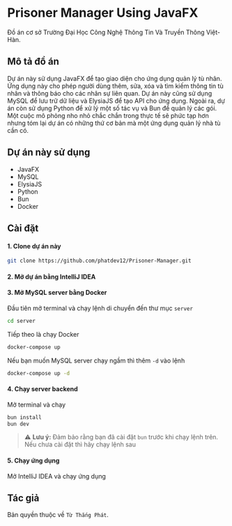 # Prisoner Manager Using JavaFX

Đồ án cơ sở Trường Đại Học Công Nghệ Thông Tin Và Truyền Thông Việt-Hàn. 

## Mô tả đồ án
Dự án này sử dụng JavaFX để tạo giao diện cho ứng dụng quản lý tù nhân. Ứng dụng này cho phép người dùng thêm, sửa, xóa và tìm kiếm thông tin tù nhân và thông báo cho các nhân sự liên quan.
Dự án này cũng sử dụng MySQL để lưu trữ dữ liệu và ElysiaJS để tạo API cho ứng dụng. Ngoài ra, dự án còn sử dụng Python để xử lý một số tác vụ và Bun để quản lý các gói.
Một cuộc mô phỏng nho nhỏ chắc chắn trong thực tế sẽ phức tạp hơn nhưng tóm lại dự án có những thứ cơ bản mà một ứng dụng quản lý nhà tù cần có.

## Dự án này sử dụng
- JavaFX
- MySQL
- ElysiaJS
- Python
- Bun
- Docker

## Cài đặt
#### 1. Clone dự án này
```bash
git clone https://github.com/phatdev12/Prisoner-Manager.git
```

#### 2. Mở dự án bằng IntelliJ IDEA
#### 3. Mở MySQL server bằng Docker

Đầu tiên mở terminal và chạy lệnh di chuyển đến thư mục `server`
```bash
cd server
```
Tiếp theo là chạy Docker
```bash
docker-compose up
```
Nếu bạn muốn MySQL server chạy ngầm thì thêm `-d` vào lệnh
```bash
docker-compose up -d
```
#### 4. Chạy server backend
Mở terminal và chạy
```bash
bun install
bun dev
```
> ⚠️ **Lưu ý:** Đảm bảo rằng bạn đã cài đặt `bun` trước khi chạy lệnh trên. Nếu chưa cài đặt thì hãy chạy lệnh sau

#### 5. Chạy ứng dụng
Mở IntelliJ IDEA và chạy ứng dụng

## Tác giả
Bản quyền thuộc về `Từ Thắng Phát`. 
